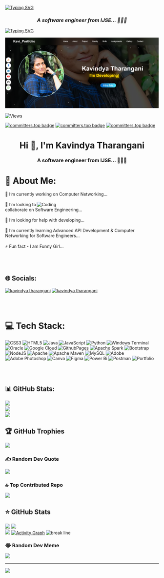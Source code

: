 [![Typing SVG](https://readme-typing-svg.herokuapp.com?font=Fira+Code&size=30&pause=1000&center=true&random=false&width=1000&lines=Hi+%F0%9F%91%8B%2C+I'm+Kavindya+Tharangani;IJSE-+Institute+of+Software+Engineering)](https://git.io/typing-svg)
<h3 align="center"><i>A software engineer from IJSE... 🎯🎯🎯</i></h3>


[![Typing SVG](https://readme-typing-svg.herokuapp.com?font=Fira+Code&pause=1000&center=true&random=false&width=1000&lines=Java+%7C+OOP+%7C+Algorithms+%F0%9F%91%A8%E2%80%8D%F0%9F%92%BB;Competitive+Programmer+%E2%9C%A8;Always+Learning+New+Things+%F0%9F%92%AB;Implementing+Innovative+Solutions+%E2%9C%8C%EF%B8%8F)](https://git.io/typing-svg)


<a href="http://localhost:63342/MyPortfolio/index.html?_ijt=g8assuqnbj6jceu0sc2ff9eatk&_ij_reload=RELOAD_ON_SAVE" target="_blank">
<img src="portfolio.png" alt="portfolio" href="http://localhost:63342/MyPortfolio/index.html?_ijt=b9jd2b4lss0cj693p1vk5bq6mt&_ij_reload=RELOAD_ON_SAVE"></a>

<p align="left">
    <img src="https://komarev.com/ghpvc/?username=kavitharangani&label=Profile%20Views&color=green&style=flat" alt="Views"/>
</p>


[![committers.top badge](https://user-badge.committers.top/sri_lanka/kavitharangani.svg)](https://user-badge.committers.top/sri_lanka/kavitharangani)
[![committers.top badge](https://user-badge.committers.top/sri_lanka_public/kavitharangani.svg)](https://user-badge.committers.top/sri_lanka_public/kavitharangani)
[![committers.top badge](https://user-badge.committers.top/sri_lanka_private/kavitharangani.svg)](https://userbadge.committers.top/sri_lanka_private/kavitharangani)


<h1 align="center">Hi 👋, I'm Kavindya Tharangani</h1>
<h3 align="center">A software engineer from IJSE... 🎯🎯🎯</h3>


# 💫 About Me:


🔭 I’m currently working on Computer Networking...<br><br>👯
<img  align ="right" alt="Coding" width="400"  src ="https://media.tenor.com/rePDfDWO3XoAAAAd/hacking.gif">
I’m looking to collaborate on Software Engineering...<br><br>🤝 I’m looking for help with developing...<br><br>🌱 I’m currently learning Advanced API Development & Computer Networking for Software Engineers...<br><br>⚡ Fun fact - I am Funny Girl...

<br><br>

## 🌐 Socials:
<p align="left">
<a href="https://linkedin.com/in/kavindya tharangani" target="blank"><img align="center" src="https://raw.githubusercontent.com/rahuldkjain/github-profile-readme-generator/master/src/images/icons/Social/linked-in-alt.svg" alt="kavindya tharangani" height="30" width="40" /></a>
<a href="https://fb.com/kavindya tharangani" target="blank"><img align="center" src="https://raw.githubusercontent.com/rahuldkjain/github-profile-readme-generator/master/src/images/icons/Social/facebook.svg" alt="kavindya tharangani" height="30" width="40" /></a>
</p>

<br><br>

# 💻 Tech Stack:
![CSS3](https://img.shields.io/badge/css3-%231572B6.svg?style=flat&logo=css3&logoColor=white) ![HTML5](https://img.shields.io/badge/html5-%23E34F26.svg?style=flat&logo=html5&logoColor=white) ![Java](https://img.shields.io/badge/java-%23ED8B00.svg?style=flat&logo=openjdk&logoColor=white) ![JavaScript](https://img.shields.io/badge/javascript-%23323330.svg?style=flat&logo=javascript&logoColor=%23F7DF1E) ![Python](https://img.shields.io/badge/python-3670A0?style=flat&logo=python&logoColor=ffdd54) ![Windows Terminal](https://img.shields.io/badge/Windows%20Terminal-%234D4D4D.svg?style=flat&logo=windows-terminal&logoColor=white) ![Oracle](https://img.shields.io/badge/Oracle-F80000?style=flat&logo=oracle&logoColor=white) ![Google Cloud](https://img.shields.io/badge/GoogleCloud-%234285F4.svg?style=flat&logo=google-cloud&logoColor=white) ![GithubPages](https://img.shields.io/badge/github%20pages-121013?style=flat&logo=github&logoColor=white) ![Apache Spark](https://img.shields.io/badge/Apache%20Spark-FDEE21?style=flat&logo=apachespark&logoColor=black) ![Bootstrap](https://img.shields.io/badge/bootstrap-%238511FA.svg?style=flat&logo=bootstrap&logoColor=white) ![NodeJS](https://img.shields.io/badge/node.js-6DA55F?style=flat&logo=node.js&logoColor=white) ![Apache](https://img.shields.io/badge/apache-%23D42029.svg?style=flat&logo=apache&logoColor=white) ![Apache Maven](https://img.shields.io/badge/Apache%20Maven-C71A36?style=flat&logo=Apache%20Maven&logoColor=white) ![MySQL](https://img.shields.io/badge/mysql-%2300000f.svg?style=flat&logo=mysql&logoColor=white) ![Adobe](https://img.shields.io/badge/adobe-%23FF0000.svg?style=flat&logo=adobe&logoColor=white) ![Adobe Photoshop](https://img.shields.io/badge/adobe%20photoshop-%2331A8FF.svg?style=flat&logo=adobe%20photoshop&logoColor=white) ![Canva](https://img.shields.io/badge/Canva-%2300C4CC.svg?style=flat&logo=Canva&logoColor=white) ![Figma](https://img.shields.io/badge/figma-%23F24E1E.svg?style=flat&logo=figma&logoColor=white) ![Power Bi](https://img.shields.io/badge/power_bi-F2C811?style=flat&logo=powerbi&logoColor=black) ![Postman](https://img.shields.io/badge/Postman-FF6C37?style=flat&logo=postman&logoColor=white) ![Portfolio](https://img.shields.io/badge/Portfolio-%23000000.svg?style=flat&logo=firefox&logoColor=#FF7139)

<br><br>

## 📊 GitHub Stats:
![](https://github-readme-stats.vercel.app/api?username=kavitharangani&theme=radical&hide_border=false&include_all_commits=true&count_private=true)<br/>
![](https://github-readme-streak-stats.herokuapp.com/?user=kavitharangani&theme=radical&hide_border=false)<br/>
![](https://github-readme-stats.vercel.app/api/top-langs/?username=kavitharangani&theme=radical&hide_border=false&include_all_commits=true&count_private=true&layout=compact)


## 🏆 GitHub Trophies
![](https://github-profile-trophy.vercel.app/?username=kavitharangani&theme=radical&no-frame=false&no-bg=false&margin-w=4)

### ✍ Random Dev Quote
![](https://quotes-github-readme.vercel.app/api?type=horizontal&theme=radical)

### 🔝 Top Contributed Repo
![](https://github-contributor-stats.vercel.app/api?username=kavitharangani&limit=5&theme=tokyonight&combine_all_yearly_contributions=true)

## ⭐️ GitHub Stats

![](http://github-profile-summary-cards.vercel.app/api/cards/stats?username=kavitharangani&theme=2077)
![](http://github-profile-summary-cards.vercel.app/api/cards/repos-per-language?username=kavitharangani&theme=2077)<br/>
![](http://github-profile-summary-cards.vercel.app/api/cards/profile-details?username=kavitharangani&theme=2077)
[![Activity Graph](https://github-readme-activity-graph.vercel.app/graph?username=kavitharangani&theme=redical&hide_border=true)](https://github.com/kavitharangani)
<img src="https://github.com/kavitharangani/kavitharangani/blob/main/Github/break_line.gif" alt="break line">



### 😂 Random Dev Meme
<img src='https://randommeme-five.vercel.app/' style="height: 400px;"/>

---
[![](https://visitcount.itsvg.in/api?id=kavitharangani&icon=5&color=0)](https://visitcount.itsvg.in)
